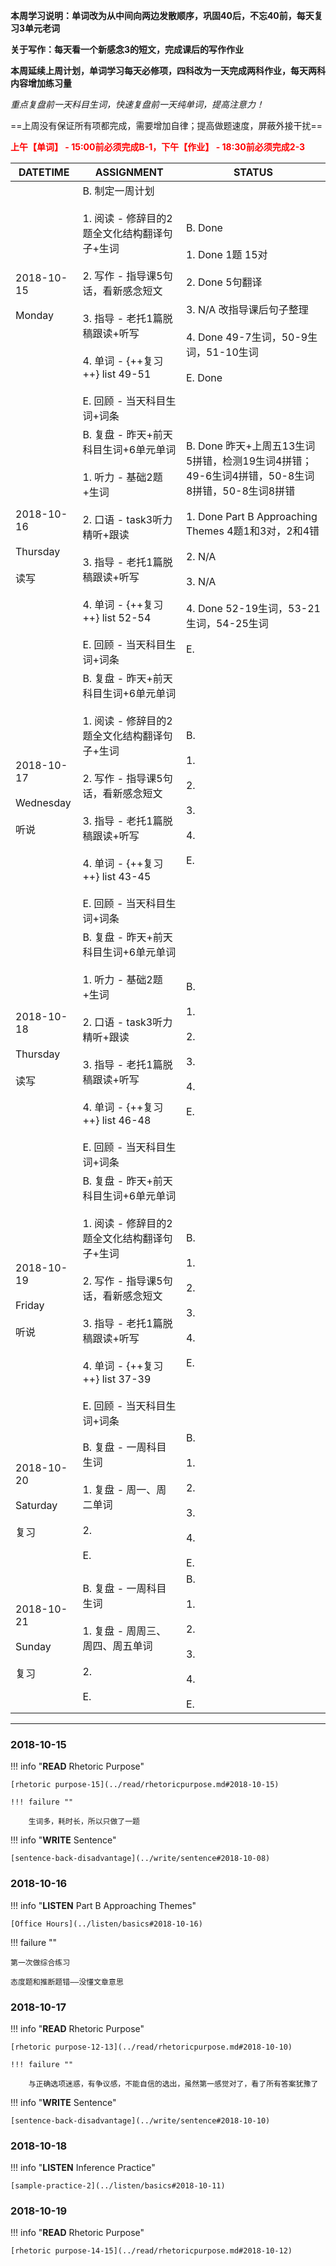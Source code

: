 **本周学习说明：单词改为从中间向两边发散顺序，巩固40后，不忘40前，每天复习3单元老词**

**关于写作：每天看一个新感念3的短文，完成课后的写作作业**

**本周延续上周计划，单词学习每天必修项，四科改为一天完成两科作业，每天两科内容增加练习量**

*重点复盘前一天科目生词，快速复盘前一天纯单词，提高注意力！*

==上周没有保证所有项都完成，需要增加自律；提高做题速度，屏蔽外接干扰==

**<font color='red'>上午【单词】 - 15:00前必须完成B-1，下午【作业】 - 18:30前必须完成2-3</font>**

DATETIME |  ASSIGNMENT | STATUS
------------ | ------------- | -------------
2018-10-15 <br><br> Monday <br><br> | B. 制定一周计划<br><br> 1. 阅读 - 修辞目的2题全文化结构翻译句子+生词<br><br>2. 写作 - 指导课5句话，看新感念短文<br><br>3. 指导 - 老托1篇脱稿跟读+听写 <br><br>4. 单词 - {++复习++} list 49-51<br><br>E. 回顾 - 当天科目生词+词条 | B. Done<br><br>1. Done 1题 15对<br><br>2. Done 5句翻译<br><br>3. N/A 改指导课后句子整理<br><br>4. Done 49-7生词，50-9生词，51-10生词 <br><br>E. Done
2018-10-16 <br><br> Thursday <br><br>读写 | B. 复盘 - 昨天+前天科目生词+6单元单词<br><br>1. 听力 - 基础2题+生词<br><br> 2. 口语 - task3听力精听+跟读<br><br>3. 指导 - 老托1篇脱稿跟读+听写 <br><br>4. 单词 - {++复习++} list 52-54<br><br>E. 回顾 - 当天科目生词+词条  | B. Done 昨天+上周五13生词5拼错，检测19生词4拼错；49-6生词4拼错，50-8生词8拼错，50-8生词8拼错<br><br>1. Done Part B Approaching Themes 4题1和3对，2和4错<br><br>2. N/A<br><br>3. N/A<br><br>4. Done 52-19生词，53-21生词，54-25生词<br><br>E.
2018-10-17 <br><br> Wednesday <br><br>听说 | B. 复盘 - 昨天+前天科目生词+6单元单词<br><br>1. 阅读 - 修辞目的2题全文化结构翻译句子+生词<br><br>2. 写作 - 指导课5句话，看新感念短文<br><br>3. 指导 - 老托1篇脱稿跟读+听写<br><br>4. 单词 - {++复习++} list 43-45<br><br>E. 回顾 - 当天科目生词+词条 | B. <br><br>1. <br><br>2. <br><br>3. <br><br>4. <br><br>E.
2018-10-18 <br><br> Thursday <br><br>读写 | B. 复盘 - 昨天+前天科目生词+6单元单词<br><br>1. 听力 - 基础2题+生词<br><br> 2. 口语 - task3听力精听+跟读<br><br>3. 指导 - 老托1篇脱稿跟读+听写 <br><br>4. 单词 - {++复习++} list 46-48<br><br>E. 回顾 - 当天科目生词+词条 | B. <br><br>1. <br><br>2. <br><br>3. <br><br>4. <br><br>E.
2018-10-19 <br><br> Friday  <br><br>听说  | B. 复盘 - 昨天+前天科目生词+6单元单词<br><br>1. 阅读 - 修辞目的2题全文化结构翻译句子+生词<br><br>2. 写作 - 指导课5句话，看新感念短文<br><br>3. 指导 - 老托1篇脱稿跟读+听写<br><br>4. 单词 - {++复习++} list 37-39<br><br>E. 回顾 - 当天科目生词+词条 | B. <br><br>1. <br><br>2. <br><br>3. <br><br>4. <br><br>E.
2018-10-20 <br><br> Saturday  <br><br>复习 | B. 复盘 - 一周科目生词<br><br>1. 复盘 - 周一、周二单词<br><br> 2.<br><br>E.  | B. <br><br>1. <br><br>2. <br><br>3. <br><br>4. <br><br>E.
2018-10-21 <br><br> Sunday <br><br>复习 | B. 复盘 - 一周科目生词<br><br>1. 复盘 - 周周三、周四、周五单词<br><br> 2. <br><br>E.  | B. <br><br>1. <br><br>2. <br><br>3. <br><br>4. <br><br>E.


----
    
### 2018-10-15
        
!!! info "**READ** Rhetoric Purpose"
    
    [rhetoric purpose-15](../read/rhetoricpurpose.md#2018-10-15)
    
    !!! failure ""
    
        生词多，耗时长，所以只做了一题
    
!!! info "**WRITE** Sentence"
    
    [sentence-back-disadvantage](../write/sentence#2018-10-08)
    
### 2018-10-16

!!! info "**LISTEN** Part B Approaching Themes"
    
    [Office Hours](../listen/basics#2018-10-16)
    
!!! failure ""

    第一次做综合练习

    态度题和推断题错——没懂文章意思
    
### 2018-10-17
        
!!! info "**READ** Rhetoric Purpose"
    
    [rhetoric purpose-12-13](../read/rhetoricpurpose.md#2018-10-10)
    
    !!! failure ""

        与正确选项迷惑，有争议感，不能自信的选出，虽然第一感觉对了，看了所有答案犹豫了
        
!!! info "**WRITE** Sentence"
    
    [sentence-back-disadvantage](../write/sentence#2018-10-10)
    
### 2018-10-18

!!! info "**LISTEN** Inference Practice"
    
    [sample-practice-2](../listen/basics#2018-10-11)
    
### 2018-10-19

!!! info "**READ** Rhetoric Purpose"
    
    [rhetoric purpose-14-15](../read/rhetoricpurpose.md#2018-10-12)